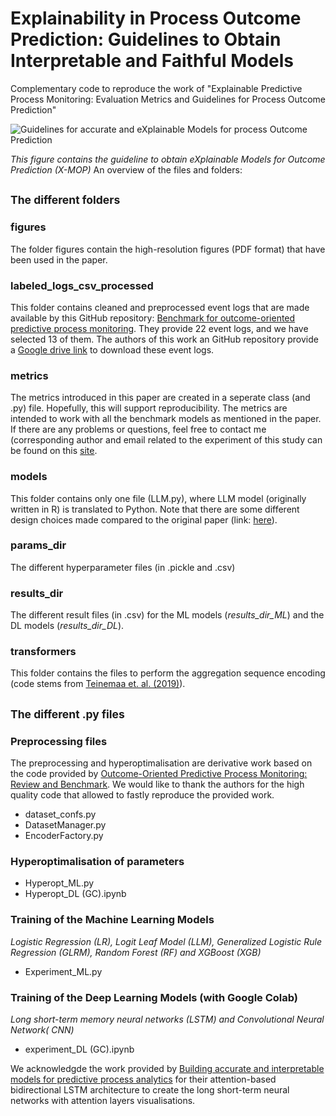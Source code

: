 # Explainability in Process Outcome Prediction: Guidelines to Obtain Interpretable and Faithful Models
Complementary code to reproduce the work of "Explainable Predictive Process Monitoring: Evaluation Metrics and Guidelines for Process Outcome Prediction"

![Guidelines for accurate and eXplainable Models for process Outcome Prediction](https://user-images.githubusercontent.com/75080516/207905213-524fee98-da13-4bdc-b36e-34ccf3d40200.png)

_This figure contains the guideline to obtain eXplainable Models for Outcome Prediction (X-MOP)_
An overview of the files and folders:

## <sub>The different folders</sub>

### figures
The folder figures contain the high-resolution figures (PDF format) that have been used in the paper.

### labeled_logs_csv_processed

This folder contains cleaned and preprocessed event logs that are made available by this GitHub repository: [Benchmark for outcome-oriented predictive process monitoring](https://github.com/irhete/predictive-monitoring-benchmark). They provide 22 event logs, and we have selected 13 of them. The authors of this work an GitHub repository provide a [Google drive link](https://drive.google.com/open?id=154hcH-HGThlcZJW5zBvCJMZvjOQDsnPR) to download these event logs.

### metrics
The metrics introduced in this paper are created in a seperate class (and .py) file. Hopefully, this will support reproducibility. The metrics are intended to work with all the benchmark models as mentioned in the paper. If there are any problems or questions, feel free to contact me (corresponding author and email related to the experiment of this study can be found on this [site](https://alexanderpaulstevens.github.io/).

### models
This folder contains only one file (LLM.py), where LLM model (originally written in R) is translated to Python. Note that there are some different design choices made compared to the original paper (link: [here](https://www.sciencedirect.com/science/article/abs/pii/S0377221718301243)).

### params_dir
The different hyperparameter files (in .pickle and .csv)

### results_dir
The different result files (in .csv) for the ML models (*results_dir_ML*) and the DL models (*results_dir_DL*).

### transformers
This folder contains the files to perform the aggregation sequence encoding (code stems from [Teinemaa et. al. (2019)](https://dl.acm.org/doi/abs/10.1145/3301300?casa_token=xiS8Iicds4sAAAAA:M-Wh_zwWGlsdj3QyD2GiK3uS66R484zPvbZJcsWke-UPkWMH3VYJKE0wx035cOlRn0-ux3J-hArmSCo)).

## <sub>The different .py files</sub>

### Preprocessing files 

The preprocessing and hyperoptimalisation are derivative work based on the code provided by [Outcome-Oriented Predictive Process Monitoring: Review and Benchmark](https://github.com/irhete/predictive-monitoring-benchmark).
We would like to thank the authors for the high quality code that allowed to fastly reproduce the provided work.
- dataset_confs.py
- DatasetManager.py
- EncoderFactory.py

### Hyperoptimalisation of parameters
- Hyperopt_ML.py
- Hyperopt_DL (GC).ipynb

### Training of the Machine Learning Models
*Logistic Regression (LR), Logit Leaf Model (LLM), Generalized Logistic Rule Regression (GLRM), Random Forest (RF) and XGBoost (XGB)*
- Experiment_ML.py

### Training of the Deep Learning Models (with Google Colab)
*Long short-term memory neural networks (LSTM) and Convolutional Neural Network( CNN)*
- experiment_DL (GC).ipynb

We acknowledgde the work provided by [Building accurate and interpretable models for predictive process analytics](https://github.com/renuka98/interpretable_predictive_processmodel) for their attention-based bidirectional LSTM architecture to create the long short-term neural networks with attention layers visualisations.
